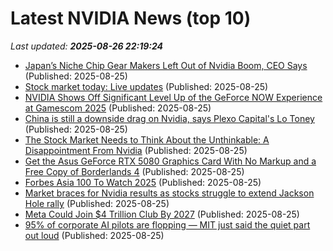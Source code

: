 # Latest NVIDIA News (top 10)
_Last updated: **2025-08-26 22:19:24**_

- [Japan’s Niche Chip Gear Makers Left Out of Nvidia Boom, CEO Says](https://biztoc.com/x/0e8ae636d43335d1) (Published: 2025-08-25)
- [Stock market today: Live updates](https://www.cnbc.com/2025/08/25/stock-market-today-live-updates.html) (Published: 2025-08-25)
- [NVIDIA Shows Off Significant Level Up of the GeForce NOW Experience at Gamescom 2025](https://wccftech.com/nvidia-shows-off-significant-level-up-of-the-geforce-now-experience-at-gamescom-2025/) (Published: 2025-08-25)
- [China is still a downside drag on Nvidia, says Plexo Capital's Lo Toney](https://biztoc.com/x/760f25ae27fc3f14) (Published: 2025-08-25)
- [The Stock Market Needs to Think About the Unthinkable: A Disappointment From Nvidia](https://biztoc.com/x/b0f82140faba1926) (Published: 2025-08-25)
- [Get the Asus GeForce RTX 5080 Graphics Card With No Markup and a Free Copy of Borderlands 4](https://www.ign.com/articles/asus-geforce-rtx-5080-graphics-card-deal-free-copy-of-borderlands-4) (Published: 2025-08-25)
- [Forbes Asia 100 To Watch 2025](https://www.forbes.com/sites/forbesasiateam/2025/08/25/forbes-asia-100-to-watch-2025/) (Published: 2025-08-25)
- [Market braces for Nvidia results as stocks struggle to extend Jackson Hole rally](https://biztoc.com/x/994c77952386f50e) (Published: 2025-08-25)
- [Meta Could Join $4 Trillion Club By 2027](https://finance.yahoo.com/news/meta-could-join-4-trillion-213840805.html) (Published: 2025-08-25)
- [95% of corporate AI pilots are flopping — MIT just said the quiet part out loud](https://www.windowscentral.com/artificial-intelligence/95-percent-ai-projects-fail-bubble-pop) (Published: 2025-08-25)
